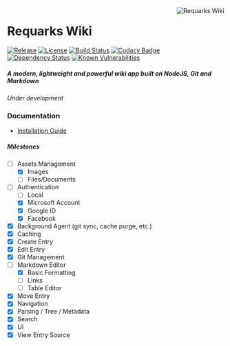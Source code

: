 <a href="https://github.com/Requarks/wiki">
    <img src="https://raw.githubusercontent.com/Requarks/wiki/master/assets/favicons/favicon-96x96.png" alt="Requarks Wiki" title="Requarks Wiki" align="right" />
</a>

# Requarks Wiki

[![Release](https://img.shields.io/github/release/Requarks/wiki.svg?maxAge=86400)](https://github.com/Requarks/wiki/releases)
[![License](https://img.shields.io/badge/license-AGPLv3-blue.svg)](https://github.com/requarks/wiki/blob/master/LICENSE)
[![Build Status](https://travis-ci.org/Requarks/wiki.svg?branch=master)](https://travis-ci.org/Requarks/wiki)
[![Codacy Badge](https://api.codacy.com/project/badge/Grade/1d0217a3153c4595bdedb322263e55c8)](https://www.codacy.com/app/Requarks/wiki)
[![Dependency Status](https://gemnasium.com/badges/github.com/Requarks/wiki.svg)](https://gemnasium.com/github.com/Requarks/wiki)
[![Known Vulnerabilities](https://snyk.io/test/github/requarks/wiki/badge.svg)](https://snyk.io/test/github/requarks/wiki)

##### A modern, lightweight and powerful wiki app built on NodeJS, Git and Markdown
*Under development*

### Documentation

- [Installation Guide](https://requarks-wiki.readme.io/docs/prerequisites)

##### Milestones
- [ ] Assets Management
	- [x] Images
	- [ ] Files/Documents
- [ ] Authentication
	- [ ] Local
	- [x] Microsoft Account
	- [x] Google ID
	- [x] Facebook
- [x] Background Agent (git sync, cache purge, etc.)
- [x] Caching
- [x] Create Entry
- [x] Edit Entry
- [x] Git Management
- [ ] Markdown Editor
	- [x] Basic Formatting
	- [ ] Links
	- [ ] Table Editor
- [x] Move Entry
- [x] Navigation
- [x] Parsing / Tree / Metadata
- [x] Search
- [x] UI
- [x] View Entry Source